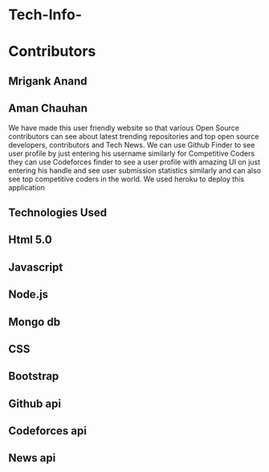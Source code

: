 # Tech-Info-
# Contributors
## Mrigank Anand 
## Aman Chauhan 
We have made this user friendly website so that various Open Source contributors can see about latest trending repositories and top open source developers, contributors and Tech News. We can use Github Finder to see user profile by just entering his username similarly for Competitive Coders they can use Codeforces finder to see a user profile with amazing UI on just entering his handle and see user submission statistics similarly and can also see top competitive coders in the world. We used heroku to deploy this application 
## Technologies Used
## Html 5.0
## Javascript
## Node.js
## Mongo db
## CSS
## Bootstrap
## Github api
## Codeforces api
## News api

